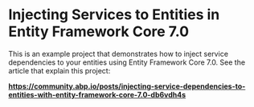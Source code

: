 # Injecting Services to Entities in Entity Framework Core 7.0

This is an example project that demonstrates how to inject service dependencies to your entities using Entity Framework Core 7.0. See the article that explain this project:

**https://community.abp.io/posts/injecting-service-dependencies-to-entities-with-entity-framework-core-7.0-db6vdh4s**


